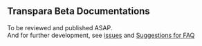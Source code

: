 ## Transpara Beta Documentations
To be reviewed and published ASAP.</br>
And for further development, see [issues](https://github.com/minoobeyzavi/Visual-KPI/issues) and [Suggestions for FAQ](https://github.com/minoobeyzavi/Visual-KPI/blob/master/Documentation/suggestedFAQ.md)
